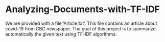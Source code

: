 # Analyzing-Documents-with-TF-IDF

We are provided with a file ‘Article.txt’. This file contains an article about covid-19 from CBC newspaper. 
The goal of this project is to summarize automatically the given text using TF-IDF algorithms.
